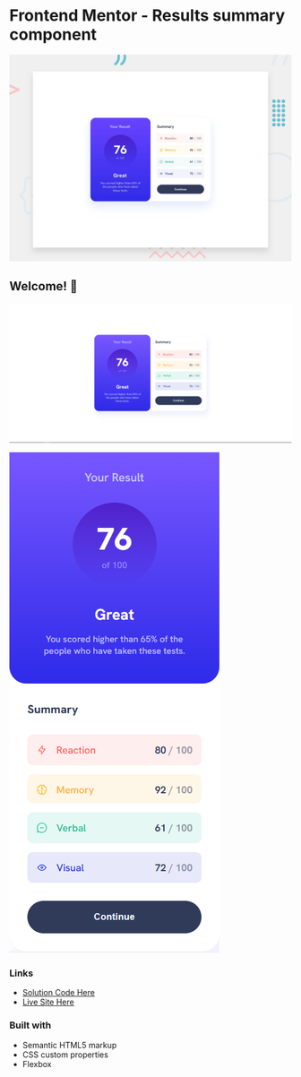 # Frontend Mentor - Results summary component

![Design preview for the Results summary component coding challenge](./design/desktop-preview.jpg)

## Welcome! 👋

![Desktop Screenshot ](./assets/images/screenshot-desktop.PNG)

![Mobile Screenshot ](./assets/images/screenshot-mobile.PNG)

### Links

- [Solution Code Here](https://github.com/MaximilianoDanielGarcia/FrontendMentor/tree/master/results-summary-component-main)
- [Live Site Here](https://frontend-mentor-n29z.vercel.app/)

### Built with

- Semantic HTML5 markup
- CSS custom properties
- Flexbox
